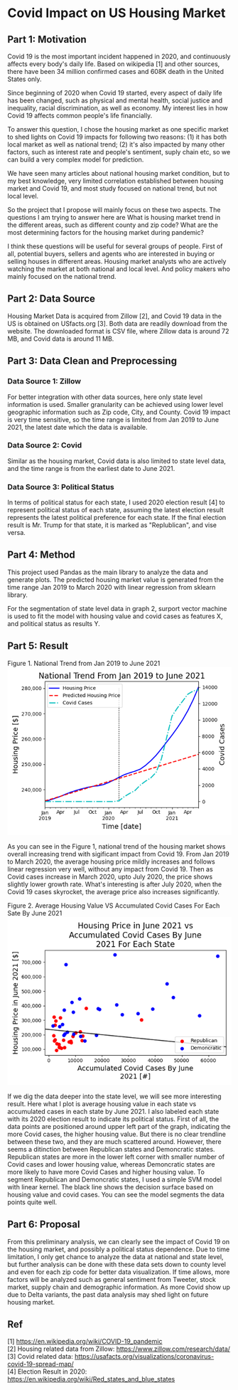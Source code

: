 # Covid Impact on US Housing Market

## Part 1: Motivation

Covid 19 is the most important incident happened in 2020, and continuously affects every
body's daily life. Based on wikipedia [1] and other sources, there have been 34 million confirmed cases and 608K death in the 
United States only. 

Since beginning of 2020 when Covid 19 started, every aspect of daily life has been changed, such as physical and mental health,
social justice and inequality, racial discrimination, as well as economy. My interest lies in how Covid 19 affects common people's life 
financially. 

To answer this question, I chose the housing market as one specific market to shed lights on Covid 19 impacts for following two reasons:
(1) it has both local market as well as national trend;  (2) it's also impacted by many other factors, such as interest rate
and people's sentiment, suply chain etc, so we can build a very complex model for prediction.

We have seen many articles about national housing market condition, but to my best knowledge, very limited correlation established between housing market and Covid 19, and most study focused on national trend, but not local level. 

So the project that I propose will mainly focus on these two aspects. The questions I am trying to answer here are What is housing market trend in the different areas, such as different county and zip code? What are the most determining factors for the housing market during pandemic? 

I think these questions will be useful for several groups of people. First of all, potential buyers, sellers and agents who are interested in buying or selling houses in different areas. Housing market analysts who are actively watching the market at both national and local level. And policy makers who mainly focused on the national trend.


## Part 2: Data Source
Housing Market Data is acquired from Zillow [2], and Covid 19 data in 
the US is obtained on USfacts.org [3]. Both data are readily download from the website. The downloaded format is CSV file, where Zillow data is around 72 MB, and Covid data is around 11 MB.

## Part 3: Data Clean and Preprocessing
### Data Source 1: Zillow
For better integration with other data sources, here only state level information is used. Smaller granularity can be achieved using lower level geographic information such as Zip code, City, and County.
Covid 19 impact is very time sensitive, so the time range is limited from Jan 2019 to June 2021, the latest date which the data is available.
### Data Source 2: Covid
Similar as the housing market, Covid data is also limited to state level data, and the time range is from the earliest date to June 2021.

### Data Source 3: Political Status
In terms of political status for each state, I used 2020 election result [4] to represent political status of each state, assuming the latest election result represents the latest political preference for each state. 
If the final election result is Mr. Trump for that state, it is marked as "Replublican", and vise versa. 

## Part 4: Method
This project used Pandas as the main library to analyze the data and generate plots. The predicted housing market value is generated from the time range Jan 
2019 to March 2020 with linear regression from sklearn library. 

For the segmentation of state level data in graph 2, surport vector machine is used to fit the model with housing value and covid cases as features X, and political status as results Y.

## Part 5: Result
Figure 1. National Trend from Jan 2019 to June 2021
![image1.png](image1.png)

As you can see in the Figure 1, national trend of the housing market shows overall increasing trend with sigificant impact 
from Covid 19. From Jan 2019 to March 2020, the average housing price mildly increases and follows linear regression very well, without any impact from Covid 19. Then as Covid cases increase in March 2020,
upto July 2020, the price shows slightly lower growth rate. What's interesting is after July 2020, when the Covid 19 cases skyrocket, the average price also increases significantly. 

Figure 2. Average Housing Value VS Accumulated Covid Cases For Each Sate By June 2021<br />
![image2.png](image2.png)

If we dig the data deeper into the state level, we will see more interesting result. Here what I plot is average housing value in each state vs accumulated cases in each state by June 2021. I also labeled 
each state with its 2020 election result to indicate its political status. First of all, the data points are positioned around upper left part of the graph, indicating the more Covid cases, the higher housing value. But there is no clear trendline between these two, and they are much scattered around.
However, there seems a ditinction between Republican states and Demoncratic states. Republican states are more in the lower left corner with smaller number of Covid cases and lower housing value, whereas Demoncratic states are more likely to have more Covid Cases and higher housing value.
To segment Republican and Demoncratic states, I used a simple SVM model with linear kernel. The black line shows the decision surface based on housing value and covid cases. You can see the model segments the data points quite well. 

## Part 6: Proposal
From this preliminary analysis, we can clearly see the impact of Covid 19 on the housing market, and possibly a political status dependence. 
Due to time limitation, I only get chance to analyze the data at national and state level, but further analysis can be done with these data sets down to county level and even for each zip code for better data visualization.
If time allows, more factors will be analyzed such as general sentiment from Tweeter, stock market, supply chain and demographic information.  As more Covid show up due to Delta variants, the past
data analysis may shed light on future housing market.

## Ref
[1] https://en.wikipedia.org/wiki/COVID-19_pandemic<br />
[2] Housing related data from Zillow: https://www.zillow.com/research/data/<br />
[3] Covid related data: https://usafacts.org/visualizations/coronavirus-covid-19-spread-map/<br />
[4] Election Result in 2020: https://en.wikipedia.org/wiki/Red_states_and_blue_states<br />